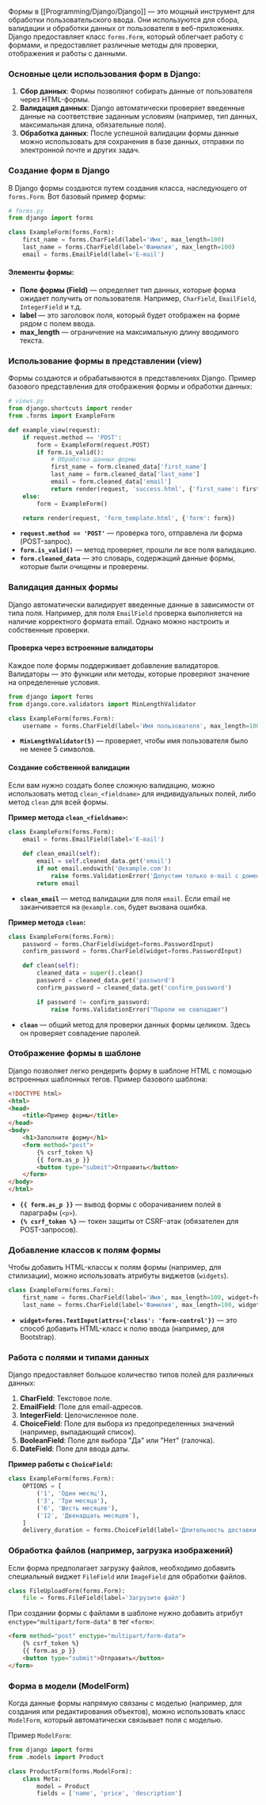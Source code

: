Формы в [[Programming/Django/Django]] — это мощный инструмент для обработки пользовательского ввода. Они используются для сбора, валидации и обработки данных от пользователя в веб-приложениях. Django предоставляет класс `forms.Form`, который облегчает работу с формами, и предоставляет различные методы для проверки, отображения и работы с данными.

### Основные цели использования форм в Django:

1. **Сбор данных**: Формы позволяют собирать данные от пользователя через HTML-формы.
2. **Валидация данных**: Django автоматически проверяет введенные данные на соответствие заданным условиям (например, тип данных, максимальная длина, обязательные поля).
3. **Обработка данных**: После успешной валидации формы данные можно использовать для сохранения в базе данных, отправки по электронной почте и других задач.

### Создание форм в Django

В Django формы создаются путем создания класса, наследующего от `forms.Form`. Вот базовый пример формы:

```Python
# forms.py
from django import forms

class ExampleForm(forms.Form):
    first_name = forms.CharField(label='Имя', max_length=100)
    last_name = forms.CharField(label='Фамилия', max_length=100)
    email = forms.EmailField(label='E-mail')
```

#### Элементы формы:

- **Поле формы (Field)** — определяет тип данных, которые форма ожидает получить от пользователя. Например, `CharField`, `EmailField`, `IntegerField` и т.д.
- **label** — это заголовок поля, который будет отображен на форме рядом с полем ввода.
- **max_length** — ограничение на максимальную длину вводимого текста.

### Использование формы в представлении (view)

Формы создаются и обрабатываются в представлениях Django. Пример базового представления для отображения формы и обработки данных:

```Python
# views.py
from django.shortcuts import render
from .forms import ExampleForm

def example_view(request):
    if request.method == 'POST':
        form = ExampleForm(request.POST)
        if form.is_valid():
            # Обработка данных формы
            first_name = form.cleaned_data['first_name']
            last_name = form.cleaned_data['last_name']
            email = form.cleaned_data['email']
            return render(request, 'success.html', {'first_name': first_name, 'last_name': last_name})
    else:
        form = ExampleForm()

    return render(request, 'form_template.html', {'form': form})
```

- **`request.method == 'POST'`** — проверка того, отправлена ли форма (POST-запрос).
- **`form.is_valid()`** — метод проверяет, прошли ли все поля валидацию.
- **`form.cleaned_data`** — это словарь, содержащий данные формы, которые были очищены и проверены.

### Валидация данных формы

Django автоматически валидирует введенные данные в зависимости от типа поля. Например, для поля `EmailField` проверка выполняется на наличие корректного формата email. Однако можно настроить и собственные проверки.

#### Проверка через встроенные валидаторы

Каждое поле формы поддерживает добавление валидаторов. Валидаторы — это функции или методы, которые проверяют значение на определенные условия.

```Python
from django import forms
from django.core.validators import MinLengthValidator

class ExampleForm(forms.Form):
    username = forms.CharField(label='Имя пользователя', max_length=100, validators=[MinLengthValidator(5)])
```

- **`MinLengthValidator(5)`** — проверяет, чтобы имя пользователя было не менее 5 символов.

#### Создание собственной валидации

Если вам нужно создать более сложную валидацию, можно использовать метод `clean_<fieldname>` для индивидуальных полей, либо метод `clean` для всей формы.

**Пример метода `clean_<fieldname>`:**

```Python
class ExampleForm(forms.Form):
    email = forms.EmailField(label='E-mail')
    
    def clean_email(self):
        email = self.cleaned_data.get('email')
        if not email.endswith('@example.com'):
            raise forms.ValidationError('Допустим только e-mail с доменом @example.com')
        return email
```

- **`clean_email`** — метод валидации для поля `email`. Если email не заканчивается на `@example.com`, будет вызвана ошибка.

**Пример метода `clean`:**

```Python
class ExampleForm(forms.Form):
    password = forms.CharField(widget=forms.PasswordInput)
    confirm_password = forms.CharField(widget=forms.PasswordInput)

    def clean(self):
        cleaned_data = super().clean()
        password = cleaned_data.get('password')
        confirm_password = cleaned_data.get('confirm_password')

        if password != confirm_password:
            raise forms.ValidationError("Пароли не совпадают")
```

- **`clean`** — общий метод для проверки данных формы целиком. Здесь он проверяет совпадение паролей.

### Отображение формы в шаблоне

Django позволяет легко рендерить форму в шаблоне HTML с помощью встроенных шаблонных тегов. Пример базового шаблона:

```HTML
<!DOCTYPE html>
<html>
<head>
    <title>Пример формы</title>
</head>
<body>
    <h1>Заполните форму</h1>
    <form method="post">
        {% csrf_token %}
        {{ form.as_p }}
        <button type="submit">Отправить</button>
    </form>
</body>
</html>
```

- **`{{ form.as_p }}`** — вывод формы с оборачиванием полей в параграфы (`<p>`).
- **`{% csrf_token %}`** — токен защиты от CSRF-атак (обязателен для POST-запросов).

### Добавление классов к полям формы

Чтобы добавить HTML-классы к полям формы (например, для стилизации), можно использовать атрибуты виджетов (`widgets`).

```Python
class ExampleForm(forms.Form):
    first_name = forms.CharField(label='Имя', max_length=100, widget=forms.TextInput(attrs={'class': 'form-control'}))
    last_name = forms.CharField(label='Фамилия', max_length=100, widget=forms.TextInput(attrs={'class': 'form-control'}))
```

- **`widget=forms.TextInput(attrs={'class': 'form-control'})`** — это способ добавить HTML-класс к полю ввода (например, для Bootstrap).

### Работа с полями и типами данных

Django предоставляет большое количество типов полей для различных данных:

1. **CharField**: Текстовое поле.
2. **EmailField**: Поле для email-адресов.
3. **IntegerField**: Целочисленное поле.
4. **ChoiceField**: Поле для выбора из предопределенных значений (например, выпадающий список).
5. **BooleanField**: Поле для выбора "Да" или "Нет" (галочка).
6. **DateField**: Поле для ввода даты.

**Пример работы с `ChoiceField`:**

```Python
class ExampleForm(forms.Form):
    OPTIONS = [
        ('1', 'Один месяц'),
        ('3', 'Три месяца'),
        ('6', 'Шесть месяцев'),
        ('12', 'Двенадцать месяцев'),
    ]
    delivery_duration = forms.ChoiceField(label='Длительность доставки', choices=OPTIONS)
```

### Обработка файлов (например, загрузка изображений)

Если форма предполагает загрузку файлов, необходимо добавить специальный виджет `FileField` или `ImageField` для обработки файлов.

```Python
class FileUploadForm(forms.Form):
    file = forms.FileField(label='Загрузите файл')
```

При создании формы с файлами в шаблоне нужно добавить атрибут `enctype="multipart/form-data"` в тег `<form>`:

```HTML
<form method="post" enctype="multipart/form-data">
    {% csrf_token %}
    {{ form.as_p }}
    <button type="submit">Отправить</button>
</form>
```

### Форма в модели (ModelForm)

Когда данные формы напрямую связаны с моделью (например, для создания или редактирования объектов), можно использовать класс `ModelForm`, который автоматически связывает поля с моделью.

Пример `ModelForm`:

```Python
from django import forms
from .models import Product

class ProductForm(forms.ModelForm):
    class Meta:
        model = Product
        fields = ['name', 'price', 'description']
```

